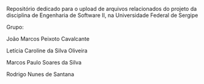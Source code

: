 Repositório dedicado para o upload de arquivos relacionados do projeto da disciplina de Engenharia de Software II, na Universidade Federal de Sergipe


Grupo:

João Marcos Peixoto Cavalcante

Letícia Caroline da Silva Oliveira

Marcos Paulo Soares da Silva

Rodrigo Nunes de Santana
